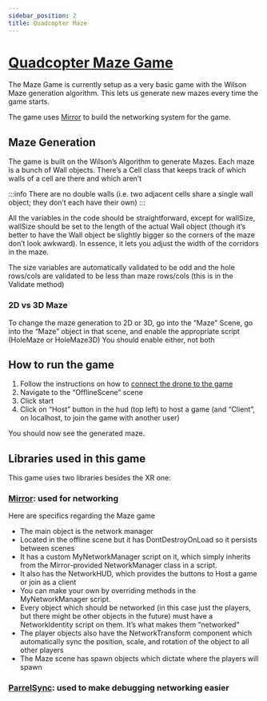 ```yaml
---
sidebar_position: 2
title: Quadcopter Maze
---
```


# [Quadcopter Maze Game](https://github.com/quadcopter-ar/Quadcopter-Maze)

The Maze Game is currently setup as a very basic game with the Wilson Maze generation algorithm. This lets us generate
new mazes every time the game starts.

The game uses [Mirror](game-system#networking-and-multiplayer) to build the networking system for the game.

## Maze Generation
The game is built on the Wilson’s Algorithm to generate Mazes. Each maze is a bunch of Wall objects.
There’s a Cell class that keeps track of which walls of a cell are there and which aren’t

:::info
There are no double walls (i.e. two adjacent cells share a single wall object; they don’t each have their own)
:::

All the variables in the code should be straightforward, except for wallSize, wallSize should be set to the length
of the actual Wall object (though it’s better to have the Wall object be slightly bigger so the corners of the
maze don’t look awkward). In essence, it lets you adjust the width of the corridors in the maze.

The size variables are automatically validated to be odd and the hole rows/cols are validated to be less than maze rows/cols (this is in the Validate method)

### 2D vs 3D Maze
To change the maze generation to 2D or 3D, go into the “Maze” Scene, go into the “Maze” object in that scene, and enable the appropriate script (HoleMaze or HoleMaze3D)
You should enable either, not both


## How to run the game

1. Follow the instructions on how to [connect the drone to the game](guides/connecting-drone-to-game)
2. Navigate to the “OfflineScene” scene
3. Click start
4. Click on “Host” button in the hud (top left) to host a game (and “Client”, on localhost, to join the game with another user)

You should now see the generated maze.

## Libraries used in this game

This game uses two libraries besides the XR one:

### [Mirror](game-system#networking-and-multiplayer): used for networking
Here are specifics regarding the Maze game
- The main object is the network manager
- Located in the offline scene but it has DontDestroyOnLoad so it persists between scenes
- It has a custom MyNetworkManager script on it, which simply inherits from the Mirror-provided NetworkManager class in a script.
- It also has the NetworkHUD, which provides the buttons to Host a game or join as a client
- You can make your own by overriding methods in the MyNetworkManager script.
- Every object which should be networked (in this case just the players, but there might be other objects in the future) must have a NetworkIdentity script on them. It’s what makes them “networked”
- The player objects also have the NetworkTransform component which automatically sync the position, scale, and rotation of the object to all other players
- The Maze scene has spawn objects which dictate where the players will spawn

### [ParrelSync](/docs/guides/using-parrelsync-for-games): used to make debugging networking easier
